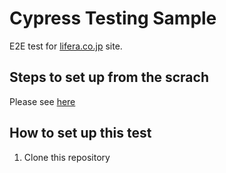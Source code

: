 # Cypress Testing Sample
E2E test for [lifera.co.jp](https://www.liferay.co.jp/en/) site.

## Steps to set up from the scrach
Please see [here](https://github.com/basarat/typescript-book/blob/master/docs/testing/cypress.md)

## How to set up this test
1. Clone this repository